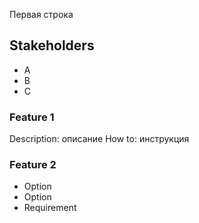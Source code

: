 Первая строка

## Stakeholders
- A
- B
- C

### Feature 1
Description: описание
How to: инструкция

### Feature 2
- Option
- Option
- Requirement 